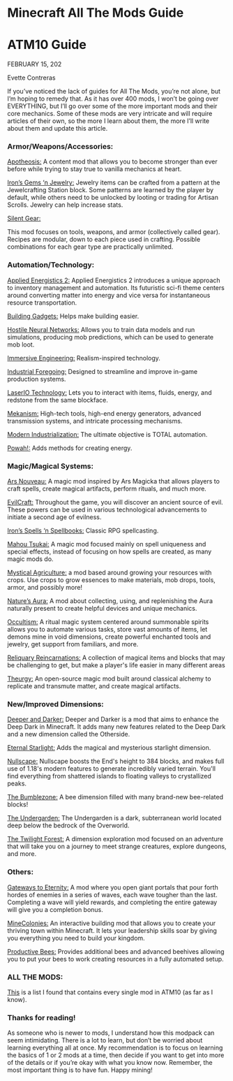 # Minecraft All The Mods Guide
# ATM10 Guide

FEBRUARY 15, 202

Evette Contreras

If you’ve noticed the lack of guides for All The Mods, you’re not alone, but I’m hoping to remedy that. As it has over 400 mods, I won’t be going over EVERYTHING, but I’ll go over some of the more important mods and their core mechanics. Some of these mods are very intricate and will require articles of their own, so the more I learn about them, the more I’ll write about them and update this article.

### Armor/Weapons/Accessories:

[Apotheosis:](https://www.curseforge.com/minecraft/mc-mods/apotheosis) A content mod that allows you to become stronger than ever before while trying to stay true to vanilla mechanics at heart.

[Iron’s Gems ‘n Jewelry:](https://www.curseforge.com/minecraft/mc-mods/irons-jewelry) Jewelry items can be crafted from a pattern at the Jewelcrafting Station block. Some patterns are learned by the player by default, while others need to be unlocked by looting or trading for Artisan Scrolls. Jewelry can help increase stats.

[Silent Gear:](https://www.curseforge.com/minecraft/mc-mods/silent-gear)

This mod focuses on tools, weapons, and armor (collectively called gear). Recipes are modular, down to each piece used in crafting. Possible combinations for each gear type are practically unlimited.

### Automation/Technology:

[Applied Energistics 2:](https://www.curseforge.com/minecraft/mc-mods/applied-energistics-2) Applied Energistics 2 introduces a unique approach to inventory management and automation. Its futuristic sci-fi theme centers around converting matter into energy and vice versa for instantaneous resource transportation.

[Building Gadgets:](https://www.curseforge.com/minecraft/mc-mods/building-gadgets) Helps make building easier.

[Hostile Neural Networks:](https://www.curseforge.com/minecraft/mc-mods/hostile-neural-networks) Allows you to train data models and run simulations, producing mob predictions, which can be used to generate mob loot.

[Immersive Engineering:](https://www.curseforge.com/minecraft/mc-mods/immersive-engineering) Realism-inspired technology.

[Industrial Foregoing:](https://www.curseforge.com/minecraft/mc-mods/industrial-foregoing) Designed to streamline and improve in-game production systems.

[LaserIO Technology:](https://www.curseforge.com/minecraft/mc-mods/laserio) Lets you to interact with items, fluids, energy, and redstone from the same blockface.

[Mekanism:](https://www.curseforge.com/minecraft/mc-mods/mekanism) High-tech tools, high-end energy generators, advanced transmission systems, and intricate processing mechanisms.

[Modern Industrialization:](https://www.curseforge.com/minecraft/mc-mods/modern-industrialization) The ultimate objective is TOTAL automation.

[Powah!:](https://www.curseforge.com/minecraft/mc-mods/powah-rearchitected) Adds methods for creating energy.

### Magic/Magical Systems:

[Ars Nouveau:](https://www.curseforge.com/minecraft/mc-mods/ars-nouveau) A magic mod inspired by Ars Magicka that allows players to craft spells, create magical artifacts, perform rituals, and much more.

[EvilCraft:](https://www.curseforge.com/minecraft/mc-mods/evilcraft) Throughout the game, you will discover an ancient source of evil. These powers can be used in various technological advancements to initiate a second age of evilness.

[Iron’s Spells ‘n Spellbooks:](https://www.curseforge.com/minecraft/mc-mods/irons-spells-n-spellbooks) Classic RPG spellcasting.

[Mahou Tsukai:](https://www.curseforge.com/minecraft/mc-mods/mahou-tsukai) A magic mod focused mainly on spell uniqueness and special effects, instead of focusing on how spells are created, as many magic mods do.

[Mystical Agriculture:](https://www.curseforge.com/minecraft/mc-mods/mystical-agriculture) a mod based around growing your resources with crops. Use crops to grow essences to make materials, mob drops, tools, armor, and possibly more!

[Nature’s Aura:](https://www.curseforge.com/minecraft/mc-mods/natures-aura) A mod about collecting, using, and replenishing the Aura naturally present to create helpful devices and unique mechanics.

[Occultism:](https://www.curseforge.com/minecraft/mc-mods/occultism) A ritual magic system centered around summonable spirits allows you to automate various tasks, store vast amounts of items, let demons mine in void dimensions, create powerful enchanted tools and jewelry, get support from familiars, and more.

[Reliquary Reincarnations:](https://www.curseforge.com/minecraft/mc-mods/reliquary-reincarnations) A collection of magical items and blocks that may be challenging to get, but make a player's life easier in many different areas

[Theurgy:](https://www.curseforge.com/minecraft/mc-mods/theurgy) An open-source magic mod built around classical alchemy to replicate and transmute matter, and create magical artifacts.

### New/Improved Dimensions:

[Deeper and Darker:](https://www.curseforge.com/minecraft/mc-mods/deeperdarker) Deeper and Darker is a mod that aims to enhance the Deep Dark in Minecraft. It adds many new features related to the Deep Dark and a new dimension called the Otherside.

[Eternal Starlight:](https://www.curseforge.com/minecraft/mc-mods/eternal-starlight) Adds the magical and mysterious starlight dimension.

[Nullscape:](https://www.curseforge.com/minecraft/mc-mods/nullscape) Nullscape boosts the End's height to 384 blocks, and makes full use of 1.18's modern features to generate incredibly varied terrain. You'll find everything from shattered islands to floating valleys to crystallized peaks.

[The Bumblezone:](https://www.curseforge.com/minecraft/mc-mods/the-bumblezone-forge) A bee dimension filled with many brand-new bee-related blocks!

[The Undergarden:](https://www.curseforge.com/minecraft/mc-mods/the-undergarden) The Undergarden is a dark, subterranean world located deep below the bedrock of the Overworld.

[The Twilight Forest:](https://www.curseforge.com/minecraft/mc-mods/the-twilight-forest) A dimension exploration mod focused on an adventure that will take you on a journey to meet strange creatures, explore dungeons, and more.

### Others:

[Gateways to Eternity:](https://www.curseforge.com/minecraft/mc-mods/gateways-to-eternity) A mod where you open giant portals that pour forth hordes of enemies in a series of waves, each wave tougher than the last.  Completing a wave will yield rewards, and completing the entire gateway will give you a completion bonus.

[MineColonies:](https://www.curseforge.com/minecraft/mc-mods/minecolonies) An interactive building mod that allows you to create your thriving town within Minecraft. It lets your leadership skills soar by giving you everything you need to build your kingdom.

[Productive Bees:](https://www.curseforge.com/minecraft/mc-mods/productivebees) Provides additional bees and advanced beehives allowing you to put your bees to work creating resources in a fully automated setup.

### ALL THE MODS:

[This](https://www.modpackindex.com/modpack/85233/all-the-mods-10-atm10) is a list I found that contains every single mod in ATM10 (as far as I know).

### Thanks for reading!

As someone who is newer to mods, I understand how this modpack can seem intimidating. There is a lot to learn, but don’t be worried about learning everything all at once. My recommendation is to focus on learning the basics of 1 or 2 mods at a time, then decide if you want to get into more of the details or if you’re okay with what you know now. Remember, the most important thing is to have fun. Happy mining!
